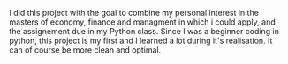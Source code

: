 I did this project with the goal to combine my personal interest in the masters of economy, finance and managment in which i could apply, and the assignement due in my Python class. 
Since I was a beginner coding in python, this project is my first and I learned a lot during it's realisation. It can of course be more clean and optimal.
